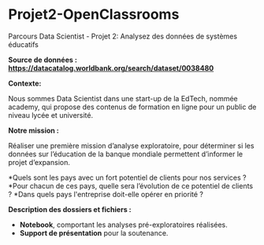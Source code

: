 # Projet2-OpenClassrooms
Parcours Data Scientist - Projet 2: Analysez des données de systèmes éducatifs

**Source de données : https://datacatalog.worldbank.org/search/dataset/0038480**

**Contexte:**

Nous sommes Data Scientist dans une start-up de la EdTech, nommée academy, qui propose des contenus de formation en ligne pour un public de niveau lycée et université.

**Notre mission :**

Réaliser une première mission d’analyse exploratoire, pour déterminer si les données sur l’éducation de la banque mondiale permettent d’informer le projet d’expansion.

*Quels sont les pays avec un fort potentiel de clients pour nos services ?
*Pour chacun de ces pays, quelle sera l’évolution de ce potentiel de clients ?
*Dans quels pays l'entreprise doit-elle opérer en priorité ?

**Description des dossiers et fichiers :**
* **Notebook**, comportant les analyses pré-exploratoires réalisées.
* **Support de présentation** pour la soutenance.
